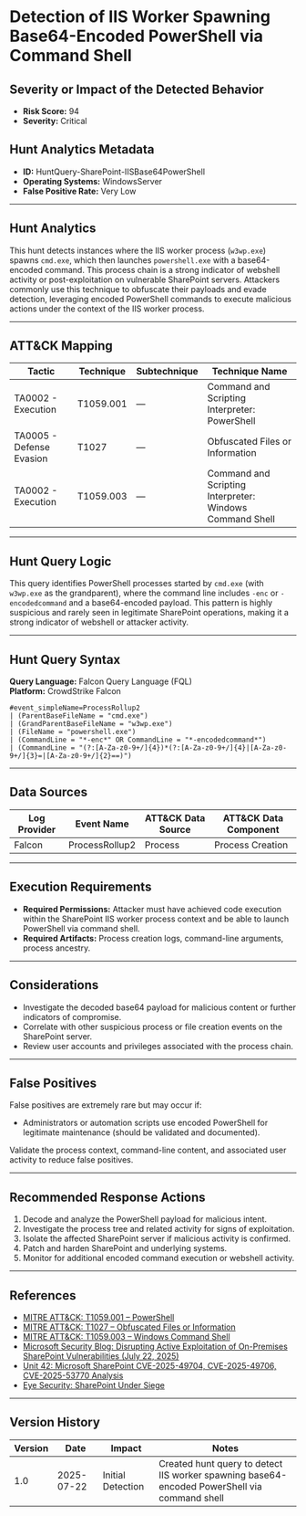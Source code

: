 # Detection of IIS Worker Spawning Base64-Encoded PowerShell via Command Shell

## Severity or Impact of the Detected Behavior
- **Risk Score:** 94
- **Severity:** Critical

## Hunt Analytics Metadata

- **ID:** HuntQuery-SharePoint-IISBase64PowerShell
- **Operating Systems:** WindowsServer
- **False Positive Rate:** Very Low

---

## Hunt Analytics

This hunt detects instances where the IIS worker process (`w3wp.exe`) spawns `cmd.exe`, which then launches `powershell.exe` with a base64-encoded command. This process chain is a strong indicator of webshell activity or post-exploitation on vulnerable SharePoint servers. Attackers commonly use this technique to obfuscate their payloads and evade detection, leveraging encoded PowerShell commands to execute malicious actions under the context of the IIS worker process.

---

## ATT&CK Mapping

| Tactic                        | Technique   | Subtechnique | Technique Name                                         |
|------------------------------|-------------|--------------|--------------------------------------------------------|
| TA0002 - Execution            | T1059.001   | —            | Command and Scripting Interpreter: PowerShell          |
| TA0005 - Defense Evasion      | T1027       | —            | Obfuscated Files or Information                        |
| TA0002 - Execution            | T1059.003   | —            | Command and Scripting Interpreter: Windows Command Shell|

---

## Hunt Query Logic

This query identifies PowerShell processes started by `cmd.exe` (with `w3wp.exe` as the grandparent), where the command line includes `-enc` or `-encodedcommand` and a base64-encoded payload. This pattern is highly suspicious and rarely seen in legitimate SharePoint operations, making it a strong indicator of webshell or attacker activity.

---

## Hunt Query Syntax

**Query Language:** Falcon Query Language (FQL)  
**Platform:** CrowdStrike Falcon

```fql
#event_simpleName=ProcessRollup2
| (ParentBaseFileName = "cmd.exe")
| (GrandParentBaseFileName = "w3wp.exe")
| (FileName = "powershell.exe")
| (CommandLine = "*-enc*" OR CommandLine = "*-encodedcommand*")
| (CommandLine = "(?:[A-Za-z0-9+/]{4})*(?:[A-Za-z0-9+/]{4}|[A-Za-z0-9+/]{3}=|[A-Za-z0-9+/]{2}==)")
```

---

## Data Sources

| Log Provider | Event Name                | ATT&CK Data Source | ATT&CK Data Component |
|--------------|--------------------------|--------------------|-----------------------|
| Falcon       | ProcessRollup2           | Process            | Process Creation      |

---

## Execution Requirements

- **Required Permissions:** Attacker must have achieved code execution within the SharePoint IIS worker process context and be able to launch PowerShell via command shell.
- **Required Artifacts:** Process creation logs, command-line arguments, process ancestry.

---

## Considerations

- Investigate the decoded base64 payload for malicious content or further indicators of compromise.
- Correlate with other suspicious process or file creation events on the SharePoint server.
- Review user accounts and privileges associated with the process chain.

---

## False Positives

False positives are extremely rare but may occur if:

- Administrators or automation scripts use encoded PowerShell for legitimate maintenance (should be validated and documented).

Validate the process context, command-line content, and associated user activity to reduce false positives.

---

## Recommended Response Actions

1. Decode and analyze the PowerShell payload for malicious intent.
2. Investigate the process tree and related activity for signs of exploitation.
3. Isolate the affected SharePoint server if malicious activity is confirmed.
4. Patch and harden SharePoint and underlying systems.
5. Monitor for additional encoded command execution or webshell activity.

---

## References

- [MITRE ATT&CK: T1059.001 – PowerShell](https://attack.mitre.org/techniques/T1059/001/)
- [MITRE ATT&CK: T1027 – Obfuscated Files or Information](https://attack.mitre.org/techniques/T1027/)
- [MITRE ATT&CK: T1059.003 – Windows Command Shell](https://attack.mitre.org/techniques/T1059/003/)
- [Microsoft Security Blog: Disrupting Active Exploitation of On-Premises SharePoint Vulnerabilities (July 22, 2025)](https://www.microsoft.com/en-us/security/blog/2025/07/22/disrupting-active-exploitation-of-on-premises-sharepoint-vulnerabilities/)
- [Unit 42: Microsoft SharePoint CVE-2025-49704, CVE-2025-49706, CVE-2025-53770 Analysis](https://unit42.paloaltonetworks.com/microsoft-sharepoint-cve-2025-49704-cve-2025-49706-cve-2025-53770/)
- [Eye Security: SharePoint Under Siege](https://research.eye.security/sharepoint-under-siege/)

---

## Version History

| Version | Date       | Impact            | Notes                                                                                      |
|---------|------------|-------------------|--------------------------------------------------------------------------------------------|
| 1.0     | 2025-07-22 | Initial Detection | Created hunt query to detect IIS worker spawning base64-encoded PowerShell via command shell |
